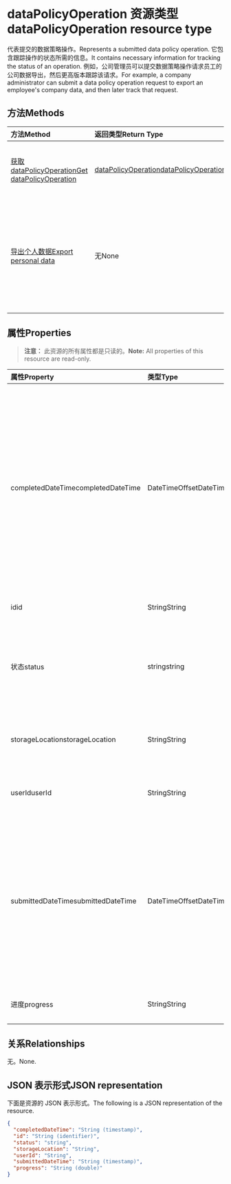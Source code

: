 # <a name="datapolicyoperation-resource-type"></a><span data-ttu-id="0db25-101">dataPolicyOperation 资源类型</span><span class="sxs-lookup"><span data-stu-id="0db25-101">dataPolicyOperation resource type</span></span>

<span data-ttu-id="0db25-102">代表提交的数据策略操作。</span><span class="sxs-lookup"><span data-stu-id="0db25-102">Represents a submitted data policy operation.</span></span> <span data-ttu-id="0db25-103">它包含跟踪操作的状态所需的信息。</span><span class="sxs-lookup"><span data-stu-id="0db25-103">It contains necessary information for tracking the status of an operation.</span></span> <span data-ttu-id="0db25-104">例如，公司管理员可以提交数据策略操作请求员工的公司数据导出，然后更高版本跟踪该请求。</span><span class="sxs-lookup"><span data-stu-id="0db25-104">For example, a company administrator can submit a data policy operation request to export an employee's company data, and then later track that request.</span></span>

## <a name="methods"></a><span data-ttu-id="0db25-105">方法</span><span class="sxs-lookup"><span data-stu-id="0db25-105">Methods</span></span>

| <span data-ttu-id="0db25-106">方法</span><span class="sxs-lookup"><span data-stu-id="0db25-106">Method</span></span>           | <span data-ttu-id="0db25-107">返回类型</span><span class="sxs-lookup"><span data-stu-id="0db25-107">Return Type</span></span>    |<span data-ttu-id="0db25-108">说明</span><span class="sxs-lookup"><span data-stu-id="0db25-108">Description</span></span>|
|:---------------|:--------|:----------|
|[<span data-ttu-id="0db25-109">获取 dataPolicyOperation</span><span class="sxs-lookup"><span data-stu-id="0db25-109">Get dataPolicyOperation</span></span>](../api/datapolicyoperation-get.md) | [<span data-ttu-id="0db25-110">dataPolicyOperation</span><span class="sxs-lookup"><span data-stu-id="0db25-110">dataPolicyOperation</span></span>](datapolicyoperation.md) |<span data-ttu-id="0db25-111">检索**dataPolicyOperation**对象的属性。</span><span class="sxs-lookup"><span data-stu-id="0db25-111">Retrieve properties of the **dataPolicyOperation** object.</span></span>|
|[<span data-ttu-id="0db25-112">导出个人数据</span><span class="sxs-lookup"><span data-stu-id="0db25-112">Export personal data</span></span>](../api/user-exportpersonaldata.md) | <span data-ttu-id="0db25-113">无</span><span class="sxs-lookup"><span data-stu-id="0db25-113">None</span></span> |<span data-ttu-id="0db25-114">提交数据策略操作请求，以便以后可以使用[获取 dataPolicyOperation](../api/datapolicyoperation-get.md)读取的组织用户的数据导出</span><span class="sxs-lookup"><span data-stu-id="0db25-114">Submit a data policy operation request to export organizational user's data which can later be read using [Get dataPolicyOperation](../api/datapolicyoperation-get.md)</span></span>|

## <a name="properties"></a><span data-ttu-id="0db25-115">属性</span><span class="sxs-lookup"><span data-stu-id="0db25-115">Properties</span></span>

> <span data-ttu-id="0db25-116">**注意：** 此资源的所有属性都是只读的。</span><span class="sxs-lookup"><span data-stu-id="0db25-116">**Note:** All properties of this resource are read-only.</span></span>

| <span data-ttu-id="0db25-117">属性</span><span class="sxs-lookup"><span data-stu-id="0db25-117">Property</span></span>     | <span data-ttu-id="0db25-118">类型</span><span class="sxs-lookup"><span data-stu-id="0db25-118">Type</span></span>   |<span data-ttu-id="0db25-119">说明</span><span class="sxs-lookup"><span data-stu-id="0db25-119">Description</span></span>|
|:---------------|:--------|:----------|
|<span data-ttu-id="0db25-120">completedDateTime</span><span class="sxs-lookup"><span data-stu-id="0db25-120">completedDateTime</span></span>|<span data-ttu-id="0db25-121">DateTimeOffset</span><span class="sxs-lookup"><span data-stu-id="0db25-121">DateTimeOffset</span></span>|<span data-ttu-id="0db25-122">表示此数据策略操作的请求完成时，在 UTC 时间中，使用 ISO 8601 格式。</span><span class="sxs-lookup"><span data-stu-id="0db25-122">Represents when the request for this data policy operation was completed, in UTC time, using the ISO 8601 format.</span></span> <span data-ttu-id="0db25-123">例如，2014 年 1 月 1 日午夜 UTC 如下所示：`'2014-01-01T00:00:00Z'`。</span><span class="sxs-lookup"><span data-stu-id="0db25-123">For example, midnight UTC on Jan 1, 2014 would look like this: `'2014-01-01T00:00:00Z'`.</span></span> <span data-ttu-id="0db25-124">在操作完成前，则为 null。</span><span class="sxs-lookup"><span data-stu-id="0db25-124">Null until the operation completes.</span></span>|
|<span data-ttu-id="0db25-125">id</span><span class="sxs-lookup"><span data-stu-id="0db25-125">id</span></span>|<span data-ttu-id="0db25-126">String</span><span class="sxs-lookup"><span data-stu-id="0db25-126">String</span></span>| <span data-ttu-id="0db25-127">此操作的唯一键。</span><span class="sxs-lookup"><span data-stu-id="0db25-127">Unique key for this operation.</span></span> |
|<span data-ttu-id="0db25-128">状态</span><span class="sxs-lookup"><span data-stu-id="0db25-128">status</span></span>|<span data-ttu-id="0db25-129">string</span><span class="sxs-lookup"><span data-stu-id="0db25-129">string</span></span>| <span data-ttu-id="0db25-130">可取值为：`notStarted`、`running`、`complete`、`failed`、`unknownFutureValue`。</span><span class="sxs-lookup"><span data-stu-id="0db25-130">Possible values are: `notStarted`, `running`, `complete`, `failed`, `unknownFutureValue`.</span></span>|
|<span data-ttu-id="0db25-131">storageLocation</span><span class="sxs-lookup"><span data-stu-id="0db25-131">storageLocation</span></span>|<span data-ttu-id="0db25-132">String</span><span class="sxs-lookup"><span data-stu-id="0db25-132">String</span></span>|<span data-ttu-id="0db25-133">到要从中导出数据的导出请求的 URL 位置。</span><span class="sxs-lookup"><span data-stu-id="0db25-133">The URL location to where data is being exported for export requests.</span></span>|
|<span data-ttu-id="0db25-134">userId</span><span class="sxs-lookup"><span data-stu-id="0db25-134">userId</span></span>|<span data-ttu-id="0db25-135">String</span><span class="sxs-lookup"><span data-stu-id="0db25-135">String</span></span>|<span data-ttu-id="0db25-136">在其执行操作的用户 id。</span><span class="sxs-lookup"><span data-stu-id="0db25-136">The id for the user on whom the operation is performed.</span></span>|
|<span data-ttu-id="0db25-137">submittedDateTime</span><span class="sxs-lookup"><span data-stu-id="0db25-137">submittedDateTime</span></span>|<span data-ttu-id="0db25-138">DateTimeOffset</span><span class="sxs-lookup"><span data-stu-id="0db25-138">DateTimeOffset</span></span>|<span data-ttu-id="0db25-139">表示此数据操作的请求已提交时，在 UTC 时间中，使用 ISO 8601 格式。</span><span class="sxs-lookup"><span data-stu-id="0db25-139">Represents when the request for this data operation was submitted, in UTC time, using the ISO 8601 format.</span></span> <span data-ttu-id="0db25-140">例如，2014 年 1 月 1 日午夜 UTC 如下所示：`'2014-01-01T00:00:00Z'`</span><span class="sxs-lookup"><span data-stu-id="0db25-140">For example, midnight UTC on Jan 1, 2014 would look like this: `'2014-01-01T00:00:00Z'`</span></span>|
|<span data-ttu-id="0db25-141">进度</span><span class="sxs-lookup"><span data-stu-id="0db25-141">progress</span></span>|<span data-ttu-id="0db25-142">String</span><span class="sxs-lookup"><span data-stu-id="0db25-142">String</span></span>|<span data-ttu-id="0db25-143">指定操作的进度。</span><span class="sxs-lookup"><span data-stu-id="0db25-143">Specifies the progress of an operation.</span></span>|

## <a name="relationships"></a><span data-ttu-id="0db25-144">关系</span><span class="sxs-lookup"><span data-stu-id="0db25-144">Relationships</span></span>
<span data-ttu-id="0db25-145">无。</span><span class="sxs-lookup"><span data-stu-id="0db25-145">None.</span></span>


## <a name="json-representation"></a><span data-ttu-id="0db25-146">JSON 表示形式</span><span class="sxs-lookup"><span data-stu-id="0db25-146">JSON representation</span></span>

<span data-ttu-id="0db25-147">下面是资源的 JSON 表示形式。</span><span class="sxs-lookup"><span data-stu-id="0db25-147">The following is a JSON representation of the resource.</span></span>

<!-- {
  "blockType": "resource",
  "optionalProperties": [

  ],
  "@odata.type": "microsoft.graph.dataPolicyOperation"
}-->

```json
{
  "completedDateTime": "String (timestamp)",
  "id": "String (identifier)",
  "status": "string",
  "storageLocation": "String",
  "userId": "String",
  "submittedDateTime": "String (timestamp)", 
  "progress": "String (double)"
}

```

<!-- uuid: 8fcb5dbc-d5aa-4681-8e31-b001d5168d79
2015-10-25 14:57:30 UTC -->
<!-- {
  "type": "#page.annotation",
  "description": "dataPolicyOperation resource",
  "keywords": "",
  "section": "documentation",
  "tocPath": ""
}-->
